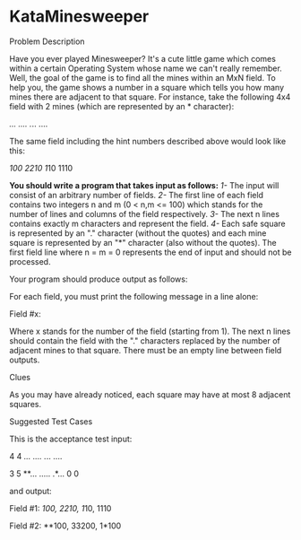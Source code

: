 # KataMinesweeper

Problem Description

Have you ever played Minesweeper? It's a cute little game which comes within a certain Operating System whose name we can't really remember. Well, the goal of the game is to find all the mines within an MxN field. To help you, the game shows a number in a square which tells you how many mines there are adjacent to that square. For instance, take the following 4x4 field with 2 mines (which are represented by an * character):

*...
....
.*..
....

The same field including the hint numbers described above would look like this:

*100
2210
1*10
1110

**You should write a program that takes input as follows:**
	*1-* The input will consist of an arbitrary number of fields. 
	*2-* The first line of each field contains two integers n and m (0 < n,m <= 100) which stands for the number of lines and columns of the field respectively. 
	*3-* The next n lines contains exactly m characters and represent the field. 
	*4-* Each safe square is represented by an "." character (without the quotes) 
	and each mine square is represented by an "*" character (also without the quotes). The first field line where n = m = 0 represents the end of input and should not be processed.

Your program should produce output as follows:

For each field, you must print the following message in a line alone:

Field #x:

Where x stands for the number of the field (starting from 1). The next n lines should contain the field with the "." characters replaced by the number of adjacent mines to that square. There must be an empty line between field outputs.

Clues

As you may have already noticed, each square may have at most 8 adjacent squares.

Suggested Test Cases

This is the acceptance test input:

4 4
*...
....
.*..
....

3 5
**...
.....
.*...
0 0

and output:

Field #1:
*100,
2210,
1*10,
1110

Field #2:
**100,
33200,
1*100
